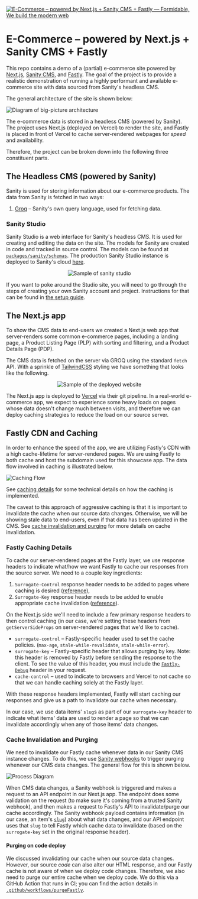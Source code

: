 [![E-Commerce – powered by Next.js + Sanity CMS + Fastly — Formidable, We build the modern web](https://raw.githubusercontent.com/FormidableLabs/nextjs-sanity-fe/main/nextjs-sanity-fe-Hero.png)](https://formidable.com/open-source/)

# E-Commerce – powered by Next.js + Sanity CMS + Fastly

This repo contains a demo of a (partial) e-commerce site powered by [Next.js](https://nextjs.org/), [Sanity CMS](https://www.sanity.io/), and [Fastly](https://www.fastly.com/). The goal of the project is to provide a realistic demonstration of running a highly performant and available e-commerce site with data sourced from Sanity's headless CMS.

The general architecture of the site is shown below:

![Diagram of big-picture architecture](./docs/img/big-picture.png)

The e-commerce data is stored in a headless CMS (powered by Sanity). The project uses Next.js (deployed on Vercel) to render the site, and Fastly is placed in front of Vercel to cache server-rendered webpages for _speed_ and availability.

Therefore, the project can be broken down into the following three constituent parts.

## The Headless CMS (powered by Sanity)

Sanity is used for storing information about our e-commerce products. The data from Sanity is fetched in two ways:

1. [Groq](https://www.sanity.io/docs/groq) – Sanity's own query language, used for fetching data.

### Sanity Studio

Sanity Studio is a web interface for Sanity's headless CMS. It is used for creating and editing the data on the site. The models for Sanity are created in code and tracked in source control. The models can be found at [`packages/sanity/schemas`](./packages/sanity/schemas). The production Sanity Studio instance is deployed to Sanity's cloud [here](https://nextjs-ecom.sanity.studio/).

<p align="center">
  <img src="./docs/img/sanity-studio-sample.png" alt="Sample of sanity studio" />
</p>

If you want to poke around the Studio site, you will need to go through the steps of creating your own Sanity account and project. Instructions for that can be found in [the setup guide](./setup.md).

## The Next.js app

To show the CMS data to end-users we created a Next.js web app that server-renders some common e-commerce pages, including a landing page, a Product Listing Page (PLP) with sorting and filtering, and a Product Details Page (PDP).

The CMS data is fetched on the server via GROQ using the standard `fetch` API. With a sprinkle of [TailwindCSS](https://tailwindcss.com/) styling we have something that looks like the following.

<p align="center">
  <img src="./docs/img/website-sample.png" alt="Sample of the deployed website" />
</p>

The Next.js app is deployed to [Vercel](https://vercel.com) via their git pipeline. In a real-world e-commerce app, we expect to experience some heavy loads on pages whose data doesn't change much between visits, and therefore we can deploy caching strategies to reduce the load on our source server.

## Fastly CDN and Caching

In order to enhance the speed of the app, we are utilizing Fastly's CDN with a high cache-lifetime for server-rendered pages. We are using Fastly to both cache and host the subdomain used for this showcase app. The data flow involved in caching is illustrated below.

![Caching Flow](./docs/img/caching-diagram.png)

See [caching details](#fastly-caching-details) for some technical details on how the caching is implemented.

The caveat to this approach of aggressive caching is that it is important to invalidate the cache when our source data changes. Otherwise, we will be showing stale data to end-users, even if that data has been updated in the CMS. See [cache invalidation and purging](#cache-invalidation-and-purging) for more details on cache invalidation.

### Fastly Caching Details

To cache our server-rendered pages at the Fastly layer, we use response headers to indicate what/how we want Fastly to cache our responses from the source server. We need to a couple key ingredients:

1. `Surrogate-Control` response header needs to be added to pages where caching is desired ([reference](https://docs.fastly.com/en/guides/working-with-surrogate-keys)),
2. `Surrogate-Key` response header needs to be added to enable appropriate cache invalidation ([reference](https://developer.fastly.com/reference/api/purging/)).

On the Next.js side we'll need to include a few primary response headers to then control caching (in our case, we're setting these headers from `getServerSideProps` on server-rendered pages that we'd like to cache).

- `surrogate-control` – Fastly-specific header used to set the cache policies. (`max-age`, `stale-while-revalidate`, `stale-while-error`).
- `surrogate-key` – Fastly-specific header that allows purging by key. Note: this header is removed by Fastly before sending the response to the client. To see the value of this header, you must include the [`Fastly-Debug`](https://developer.fastly.com/reference/http/http-headers/Fastly-Debug/) header in your request.
- `cache-control` – used to indicate to browsers and Vercel to not cache so that we can handle caching solely at the Fastly layer.

With these response headers implemented, Fastly will start caching our responses and give us a path to invalidate our cache when necessary.

In our case, we use data items' `slug`s as part of our `surrogate-key` header to indicate what items' data are used to render a page so that we can invalidate accordingly when any of those items' data changes.

### Cache Invalidation and Purging

We need to invalidate our Fastly cache whenever data in our Sanity CMS instance changes. To do this, we use [Sanity webhooks](https://www.sanity.io/docs/webhooks) to trigger purging whenever our CMS data changes. The general flow for this is shown below.

![Process Diagram](./docs/img/purging-diagram.png)

When CMS data changes, a Sanity webhook is triggered and makes a request to an API endpoint in our Next.js app. The endpoint does some validation on the request (to make sure it's coming from a trusted Sanity webhook), and then makes a request to Fastly's API to invalidate/purge our cache accordingly. The Sanity webhook payload contains information (in our case, an item's [`slug`](https://www.sanity.io/docs/slug-type)) about what data changes, and our API endpoint uses that `slug` to tell Fastly which cache data to invalidate (based on the `surrogate-key` set in the original response header).

<!-- TODO: Diagram for this flow, too... -->

#### Purging on code deploy

We discussed invalidating our cache when our source data changes. However, our source _code_ can also alter our HTML response, and our Fastly cache is not aware of when we deploy code changes. Therefore, we also need to purge our entire cache when we deploy code. We do this via a GitHub Action that runs in CI; you can find the action details in [`.github/workflows/purgeFastly`](./.github/workflows/purgeFastly.yml).
